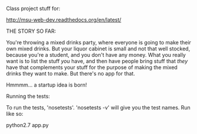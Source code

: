 Class project stuff for:

http://msu-web-dev.readthedocs.org/en/latest/

THE STORY SO FAR:

You're throwing a mixed drinks party, where everyone is going to make
their own mixed drinks.  But your liquor cabinet is small and not that
well stocked, because you're a student, and you don't have any money.
What you really want is to list the stuff *you* have, and then have
people bring stuff that *they* have that complements your stuff for
the purpose of making the mixed drinks they want to make.  But there's
no app for that.

Hmmmm... a startup idea is born!

Running the tests:

To run the tests, 'nosetests'.  'nosetests -v' will give you the test names.
Run like so:

   python2.7 app.py
